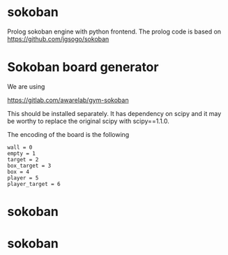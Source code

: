# sokoban
Prolog sokoban engine with python frontend.
The prolog code is based on https://github.com/jgsogo/sokoban

# Sokoban board generator

We are using

https://gitlab.com/awarelab/gym-sokoban

This should be installed separately. It has dependency on scipy and it may be worthy to replace the original scipy
with scipy==1.1.0.

The encoding of the board is the following

    wall = 0
    empty = 1
    target = 2
    box_target = 3
    box = 4
    player = 5
    player_target = 6
# sokoban
# sokoban
